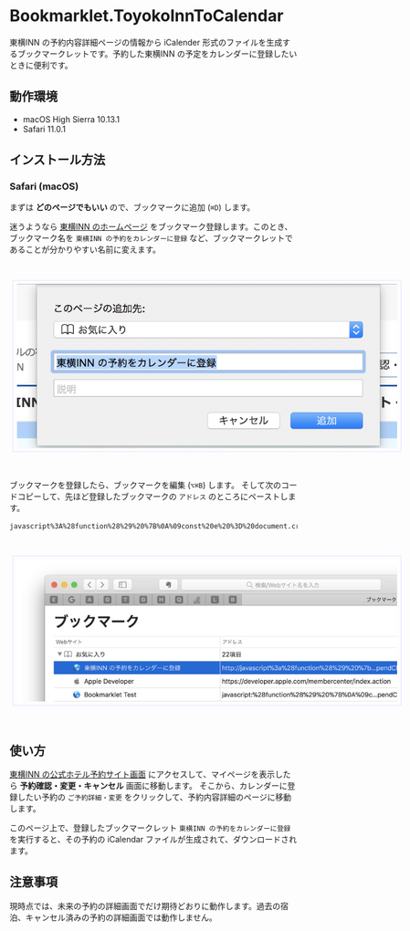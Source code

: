 # Bookmarklet.ToyokoInnToCalendar

東横INN の予約内容詳細ページの情報から iCalender 形式のファイルを生成するブックマークレットです。予約した東横INN の予定をカレンダーに登録したいときに便利です。

## 動作環境

- macOS High Sierra 10.13.1
- Safari 11.0.1


## インストール方法

### Safari (macOS)

まずは **どのページでもいい** ので、ブックマークに追加 (`⌘D`) します。

迷うようなら [東横INN のホームページ](https://www.toyoko-inn.com) をブックマーク登録します。このとき、ブックマーク名を `東横INN の予約をカレンダーに登録` など、ブックマークレットであることが分かりやすい名前に変えます。

<img style="border: 2pt solid #EEF; padding: 4pt; margin: 22pt 4pt; max-width: 500pt;" src="Documents/Resources/ブックマークレットに登録.png"/>

ブックマークを登録したら、ブックマークを編集 (`⌥⌘B`) します。
そして次のコードコピーして、先ほど登録したブックマークの `アドレス` のところにペーストします。


```html
javascript%3A%28function%28%29%20%7B%0A%09const%20e%20%3D%20document.createElement%28%27script%27%29%3B%0A%09const%20url%20%3D%20%27https%3A//raw.githubusercontent.com/es-kumagai/Bookmarklet.ToyokoInnToCalendar/develop/Bookmarklet.ToyokoInnToCalendar.js%27+%27%3Ft%3D%27+%28new%20Date%28%29%29.getTime%28%29%3B%0A%09e.charset%3D%27utf-8%27%3B%0A%09e.src%3Durl%3B%0A%09document.body.appendChild%28e%29%3B%0A%7D%29%28%29%0A
```

<img style="border: 2pt solid #EEF; padding: 4pt; margin: 22pt 4pt; max-width: 500pt;" src="Documents/Resources/ブックマークレットを編集.png"/>

## 使い方

[東横INN の公式ホテル予約サイト画面](https://www.toyoko-inn.com) にアクセスして、マイページを表示したら **予約確認・変更・キャンセル** 画面に移動します。
そこから、カレンダーに登録したい予約の `ご予約詳細・変更` をクリックして、予約内容詳細のページに移動します。

このページ上で、登録したブックマークレット `東横INN の予約をカレンダーに登録` を実行すると、その予約の iCalendar ファイルが生成されて、ダウンロードされます。
 
## 注意事項
 
現時点では、未来の予約の詳細画面でだけ期待どおりに動作します。過去の宿泊、キャンセル済みの予約の詳細画面では動作しません。